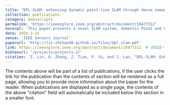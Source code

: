 ```yaml
---
title: "DPL-SLAM: enhancing dynamic point-line SLAM through dense semantic methods"
collection: publications
category: manuscripts
permalink: 'https://ieeexplore.ieee.org/abstract/document/10477312'
excerpt: 'This paper presents a novel SLAM system, Semantic Point and Line Features SLAM (DPL-SLAM). By using dection algorithm and LK flow constrains, our proposed SLAM framework can handle dynamic environments and can be used for real-time operation.'
date: 2024-3-25
venue: 'IEEE Sensors Journal'
paperurl: 'http://lin-zhihao98.github.io/files/dpl_slam.pdf'
link: https://ieeexplore.ieee.org/abstract/document/10477312  # 添加这一行
bibtexurl: '/projects/projects-1/'
citation: 'Z. Lin, Q. Zhang, Z. Tian, P. Yu, and J. Lan, "DPL-SLAM: Enhancing Dynamic Point-Line SLAM Through Dense Semantic Methods," IEEE Sens. J., vol. 24, no. 9, pp. 14596-14607, 2024.'
---
```

The contents above will be part of a list of publications, if the user clicks the link for the publication than the contents of section will be rendered as a full page, allowing you to provide more information about the paper for the reader. When publications are displayed as a single page, the contents of the above "citation" field will automatically be included below this section in a smaller font.
